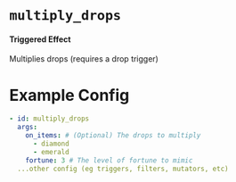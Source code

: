 # `multiply_drops`
#### Triggered Effect

Multiplies drops (requires a drop trigger)

# Example Config
```yaml
- id: multiply_drops
  args:
    on_items: # (Optional) The drops to multiply
      - diamond
      - emerald
    fortune: 3 # The level of fortune to mimic
  ...other config (eg triggers, filters, mutators, etc)
```